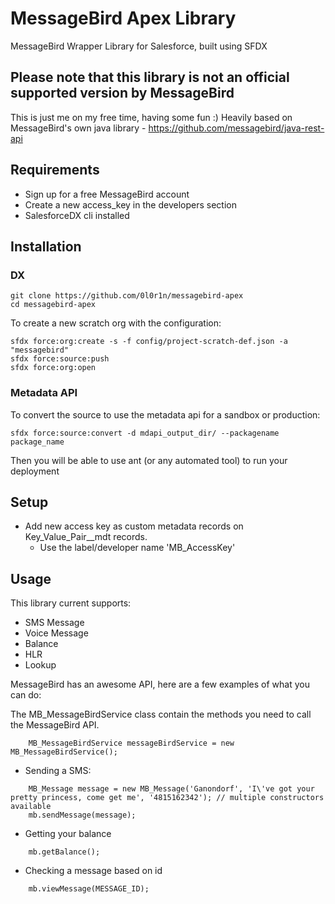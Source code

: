 # MessageBird Apex Library

MessageBird Wrapper Library for Salesforce, built using SFDX

## Please note that this library is not an official supported version by MessageBird

This is just me on my free time, having some fun :)
Heavily based on MessageBird's own java library - https://github.com/messagebird/java-rest-api
## Requirements

- Sign up for a free MessageBird account
- Create a new access_key in the developers section
- SalesforceDX cli installed

## Installation
### DX

    git clone https://github.com/0l0r1n/messagebird-apex
    cd messagebird-apex

To create a new scratch org with the configuration:

    sfdx force:org:create -s -f config/project-scratch-def.json -a "messagebird"
    sfdx force:source:push
    sfdx force:org:open

### Metadata API
To convert the source to use the metadata api for a sandbox or production:

    sfdx force:source:convert -d mdapi_output_dir/ --packagename package_name

Then you will be able to use ant (or any automated tool) to run your deployment
## Setup

- Add new access key as custom metadata records on Key_Value_Pair__mdt records.
    - Use the label/developer name 'MB_AccessKey'

## Usage

This library current supports:

- SMS Message
- Voice Message
- Balance
- HLR
- Lookup

MessageBird has an awesome API, here are a few examples of what you can do:

The MB_MessageBirdService class contain the methods you need to call the MessageBird API.
```apex
    MB_MessageBirdService messageBirdService = new MB_MessageBirdService();
```
- Sending a SMS:
```apex
    MB_Message message = new MB_Message('Ganondorf', 'I\'ve got your pretty princess, come get me', '4815162342'); // multiple constructors available
    mb.sendMessage(message);
```

- Getting your balance
```apex
    mb.getBalance();
```

- Checking a message based on id
```apex
    mb.viewMessage(MESSAGE_ID);
```


